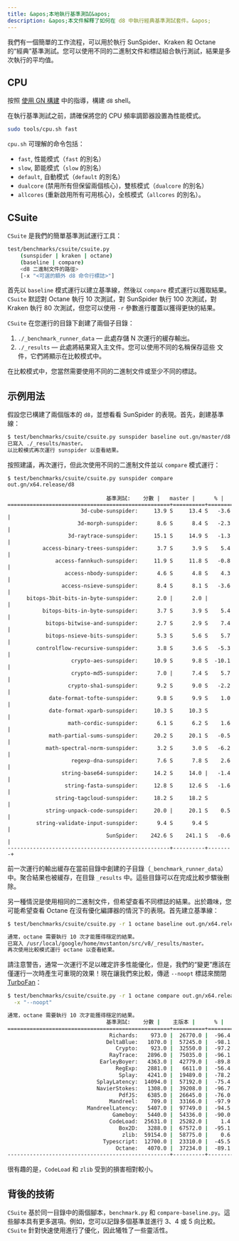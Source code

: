```yaml
---
title: &apos;本地執行基準測試&apos;
description: &apos;本文件解釋了如何在 d8 中執行經典基準測試套件。&apos;
---
```

我們有一個簡單的工作流程，可以用於執行 SunSpider、Kraken 和 Octane 的“經典”基準測試。您可以使用不同的二進制文件和標誌組合執行測試，結果是多次執行的平均值。

## CPU

按照 [使用 GN 構建](/docs/build-gn) 中的指導，構建 `d8` shell。

在執行基準測試之前，請確保將您的 CPU 頻率調節器設置為性能模式。

```bash
sudo tools/cpu.sh fast
```

`cpu.sh` 可理解的命令包括：

- `fast`, 性能模式（`fast` 的別名）
- `slow`, 節能模式（`slow` 的別名）
- `default`, 自動模式（`default` 的別名）
- `dualcore` (禁用所有但保留兩個核心)，雙核模式（`dualcore` 的別名）
- `allcores` (重新啟用所有可用核心)，全核模式（`allcores` 的別名）。

## CSuite

`CSuite` 是我們的簡單基準測試運行工具：

```bash
test/benchmarks/csuite/csuite.py
    (sunspider | kraken | octane)
    (baseline | compare)
    <d8 二進制文件的路徑>
    [-x "<可選的額外 d8 命令行標誌>"]
```

首先以 `baseline` 模式運行以建立基準線，然後以 `compare` 模式運行以獲取結果。`CSuite` 默認對 Octane 執行 10 次測試，對 SunSpider 執行 100 次測試，對 Kraken 執行 80 次測試，但您可以使用 `-r` 參數進行覆蓋以獲得更快的結果。

`CSuite` 在您運行的目錄下創建了兩個子目錄：

1. `./_benchmark_runner_data` — 此處存儲 N 次運行的緩存輸出。
1. `./_results` — 此處將結果寫入主文件。您可以使用不同的名稱保存這些
  文件，它們將顯示在比較模式中。

在比較模式中，您當然需要使用不同的二進制文件或至少不同的標誌。

## 示例用法

假設您已構建了兩個版本的 `d8`，並想看看 SunSpider 的表現。首先，創建基準線：

```bash
$ test/benchmarks/csuite/csuite.py sunspider baseline out.gn/master/d8
已寫入 ./_results/master。
以比較模式再次運行 sunspider 以查看結果。
```

按照建議，再次運行，但此次使用不同的二進制文件並以 `compare` 模式運行：

```
$ test/benchmarks/csuite/csuite.py sunspider compare out.gn/x64.release/d8

                               基準測試:    分數 |   master |      % |
===================================================+==========+========+
                       3d-cube-sunspider:     13.9 S     13.4 S   -3.6 |
                      3d-morph-sunspider:      8.6 S      8.4 S   -2.3 |
                   3d-raytrace-sunspider:     15.1 S     14.9 S   -1.3 |
           access-binary-trees-sunspider:      3.7 S      3.9 S    5.4 |
               access-fannkuch-sunspider:     11.9 S     11.8 S   -0.8 |
                  access-nbody-sunspider:      4.6 S      4.8 S    4.3 |
                 access-nsieve-sunspider:      8.4 S      8.1 S   -3.6 |
      bitops-3bit-bits-in-byte-sunspider:      2.0 |      2.0 |        |
           bitops-bits-in-byte-sunspider:      3.7 S      3.9 S    5.4 |
            bitops-bitwise-and-sunspider:      2.7 S      2.9 S    7.4 |
            bitops-nsieve-bits-sunspider:      5.3 S      5.6 S    5.7 |
         controlflow-recursive-sunspider:      3.8 S      3.6 S   -5.3 |
                    crypto-aes-sunspider:     10.9 S      9.8 S  -10.1 |
                    crypto-md5-sunspider:      7.0 |      7.4 S    5.7 |
                   crypto-sha1-sunspider:      9.2 S      9.0 S   -2.2 |
             date-format-tofte-sunspider:      9.8 S      9.9 S    1.0 |
             date-format-xparb-sunspider:     10.3 S     10.3 S        |
                   math-cordic-sunspider:      6.1 S      6.2 S    1.6 |
             math-partial-sums-sunspider:     20.2 S     20.1 S   -0.5 |
            math-spectral-norm-sunspider:      3.2 S      3.0 S   -6.2 |
                    regexp-dna-sunspider:      7.6 S      7.8 S    2.6 |
                 string-base64-sunspider:     14.2 S     14.0 |   -1.4 |
                  string-fasta-sunspider:     12.8 S     12.6 S   -1.6 |
               string-tagcloud-sunspider:     18.2 S     18.2 S        |
            string-unpack-code-sunspider:     20.0 |     20.1 S    0.5 |
         string-validate-input-sunspider:      9.4 S      9.4 S        |
                               SunSpider:    242.6 S    241.1 S   -0.6 |
---------------------------------------------------+----------+--------+
```

前一次運行的輸出緩存在當前目錄中創建的子目錄（`_benchmark_runner_data`）中。聚合結果也被緩存，在目錄 `_results` 中。這些目錄可以在完成比較步驟後刪除。

另一種情況是使用相同的二進制文件，但希望查看不同標誌的結果。出於趣味，您可能希望查看 Octane 在沒有優化編譯器的情況下的表現。首先建立基準線：

```bash
$ test/benchmarks/csuite/csuite.py -r 1 octane baseline out.gn/x64.release/d8

通常，octane 需要執行 10 次才能獲得穩定的結果。
已寫入 /usr/local/google/home/mvstanton/src/v8/_results/master。
再次使用比較模式運行 octane 以查看結果。
```

請注意警告，通常一次運行不足以確定許多性能優化，但是，我們的“變更”應該在僅運行一次時產生可重現的效果！現在讓我們來比較，傳遞 `--noopt` 標誌來關閉 [TurboFan](/docs/turbofan)：

```bash
$ test/benchmarks/csuite/csuite.py -r 1 octane compare out.gn/x64.release/d8 \
  -x "--noopt"

通常，octane 需要執行 10 次才能獲得穩定的結果。
                               基準測試:    分數 |    主版本 |      % |
===================================================+==========+========+
                                Richards:    973.0 |  26770.0 |  -96.4 |
                               DeltaBlue:   1070.0 |  57245.0 |  -98.1 |
                                  Crypto:    923.0 |  32550.0 |  -97.2 |
                                RayTrace:   2896.0 |  75035.0 |  -96.1 |
                             EarleyBoyer:   4363.0 |  42779.0 |  -89.8 |
                                  RegExp:   2881.0 |   6611.0 |  -56.4 |
                                   Splay:   4241.0 |  19489.0 |  -78.2 |
                            SplayLatency:  14094.0 |  57192.0 |  -75.4 |
                            NavierStokes:   1308.0 |  39208.0 |  -96.7 |
                                   PdfJS:   6385.0 |  26645.0 |  -76.0 |
                                Mandreel:    709.0 |  33166.0 |  -97.9 |
                         MandreelLatency:   5407.0 |  97749.0 |  -94.5 |
                                 Gameboy:   5440.0 |  54336.0 |  -90.0 |
                                CodeLoad:  25631.0 |  25282.0 |    1.4 |
                                   Box2D:   3288.0 |  67572.0 |  -95.1 |
                                    zlib:  59154.0 |  58775.0 |    0.6 |
                              Typescript:  12700.0 |  23310.0 |  -45.5 |
                                  Octane:   4070.0 |  37234.0 |  -89.1 |
---------------------------------------------------+----------+--------+
```

很有趣的是，`CodeLoad` 和 `zlib` 受到的損害相對較小。

## 背後的技術

`CSuite` 基於同一目錄中的兩個腳本，`benchmark.py` 和 `compare-baseline.py`。這些腳本具有更多選項。例如，您可以記錄多個基準並進行 3、4 或 5 向比較。`CSuite` 針對快速使用進行了優化，因此犧牲了一些靈活性。
